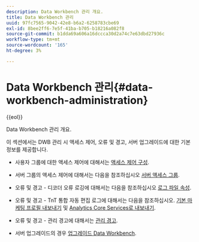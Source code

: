```yaml
---
description: Data Workbench 관리 개요.
title: Data Workbench 관리
uuid: 97fc7565-9042-42e8-b6a2-6258783cbe69
exl-id: 8bee2ff6-7e5f-41ba-b705-b18216a082f8
source-git-commit: b1dda69a606a16dccca30d2a74c7e63dbd27936c
workflow-type: tm+mt
source-wordcount: '165'
ht-degree: 3%

---
```


# Data Workbench 관리{#data-workbench-administration}

{{eol}}

Data Workbench 관리 개요.

이 섹션에서는 DWB 관리 시 액세스 제어, 오류 및 경고, 서버 업그레이드에 대한 기본 정보를 제공합니다.

* 사용자 그룹에 대한 액세스 제어에 대해서는 [액세스 제어 구성](https://experienceleague.adobe.com/docs/data-workbench/using/server-admin-install/admin-dwb-server/access-control/c-config-acs-ctrl.html).
* 서버 그룹의 액세스 제어에 대해서는 다음을 참조하십시오 [서버 액세스 그룹](https://experienceleague.adobe.com/docs/data-workbench/using/server-admin-install/admin-dwb-server/access-control/c-undst-acc-lvls.html).
* 오류 및 경고 - 디코더 오류 로깅에 대해서는 다음을 참조하십시오 [로그 파일 속성](https://experienceleague.adobe.com/docs/data-workbench/using/dataset/log-proc-config-file/c-log-sources.html).
* 오류 및 경고 - TnT 통합 자동 편집 로그에 대해서는 다음을 참조하십시오. [기본 마케팅 프로필 내보내기](https://experienceleague.adobe.com/docs/data-workbench/using/client/export-data/dwb-crs-integration.html?lang=en) 및 [Analytics Core Services로 내보내기](https://experienceleague.adobe.com/docs/data-workbench/using/client/export-data/dwb-crs-integration.html?lang=en).

* 오류 및 경고 - 관리 경고에 대해서는 [관리 경고](https://experienceleague.adobe.com/docs/data-workbench/using/server-admin-install/config-settings/c-admin-alts-cfg-stgs.html).
* 서버 업그레이드의 경우 [업그레이드 Data Workbench](https://experienceleague.adobe.com/docs/data-workbench/using/install/upgrade-dwb/c-upgrd-ins.html).
